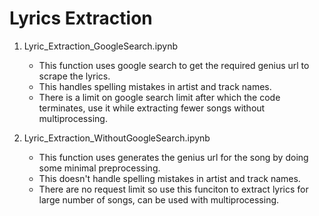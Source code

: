 # Lyrics Extraction
1. Lyric_Extraction_GoogleSearch.ipynb 
    - This function uses google search to get the required genius url to scrape the lyrics.
    - This handles spelling mistakes in artist and track names.
    - There is a limit on google search limit after which the code terminates, use it while extracting fewer songs without multiprocessing.

2. Lyric_Extraction_WithoutGoogleSearch.ipynb
    - This function uses generates the genius url for the song by doing some minimal preprocessing.
    - This doesn't handle spelling mistakes in artist and track names.
    - There are no request limit so use this funciton to extract lyrics for large number of songs, can be used with multiprocessing.
